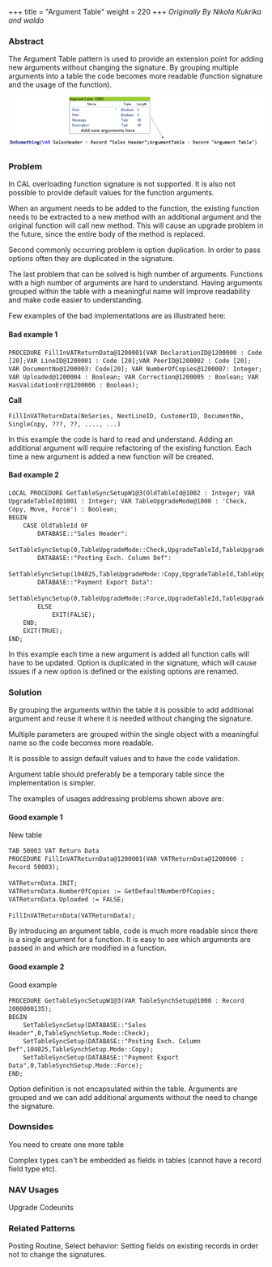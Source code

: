 +++
title = "Argument Table"
weight = 220
+++
_Originally By Nikola Kukrika and waldo_

### Abstract

The Argument Table pattern is used to provide an extension point for adding new arguments without changing the signature. By grouping multiple arguments into a table the code becomes more readable (function signature and the usage of the function).

[![ ][image0]][anchor0]

### Problem

In CAL overloading function signature is not supported. It is also not possible to provide default values for the function arguments.

When an argument needs to be added to the function, the existing function needs to be extracted to a new method with an additional argument and the original function will call new method. This will cause an upgrade problem in the future, since the entire body of the method is replaced.

Second commonly occurring problem is option duplication. In order to pass options often they are duplicated in the signature.

The last problem that can be solved is high number of arguments. Functions with a high number of arguments are hard to understand. Having arguments grouped within the table with a meaningful name will improve readability and make code easier to understanding.

Few examples of the bad implementations are as illustrated here:

#### Bad example 1

  
```AL
PROCEDURE FillInVATReturnData@1200001(VAR DeclarationID@1200000 : Code [20];VAR LineID@1200001 : Code [20];VAR PeerID@1200002 : Code [20]; VAR DocumentNo@1200003: Code[20]; VAR NumberOfCopies@1200007: Integer; VAR Uploaded@1200004 : Boolean; VAR Correction@1200005 : Boolean; VAR HasValidationErr@1200006 : Boolean);
```

**Call**


```AL
FillInVATReturnData(NoSeries, NextLineID, CustomerID, DocumentNo, SingleCopy, ???, ??, ...., ...)
```

In this example the code is hard to read and understand. Adding an additional argument will require refactoring of the existing function. Each time a new argument is added a new function will be created.

#### Bad example 2

```AL
LOCAL PROCEDURE GetTableSyncSetupW1@3(OldTableId@1002 : Integer; VAR UpgradeTableId@1001 : Integer; VAR TableUpgradeMode@1000 : 'Check, Copy, Move, Force') : Boolean;  
BEGIN  
    CASE OldTableId OF  
        DATABASE::"Sales Header":  
            SetTableSyncSetup(0,TableUpgradeMode::Check,UpgradeTableId,TableUpgradeMode);  
        DATABASE::"Posting Exch. Column Def":  
            SetTableSyncSetup(104025,TableUpgradeMode::Copy,UpgradeTableId,TableUpgradeMode);  
        DATABASE::"Payment Export Data":  
            SetTableSyncSetup(0,TableUpgradeMode::Force,UpgradeTableId,TableUpgradeMode);  
        ELSE  
            EXIT(FALSE);  
    END;  
    EXIT(TRUE);  
END;
```

In this example each time a new argument is added all function calls will have to be updated. Option is duplicated in the signature, which will cause issues if a new option is defined or the existing options are renamed.

### Solution

By grouping the arguments within the table it is possible to add additional argument and reuse it where it is needed without changing the signature.

Multiple parameters are grouped within the single object with a meaningful name so the code becomes more readable.

It is possible to assign default values and to have the code validation.

Argument table should preferably be a temporary table since the implementation is simpler.

The examples of usages addressing problems shown above are:

#### Good example 1

New table  
```AL
TAB 50003 VAT Return Data  
PROCEDURE FillInVATReturnData@1200001(VAR VATReturnData@1200000 : Record 50003);

VATReturnData.INIT;  
VATReturnData.NumberOfCopies := GetDefaultNumberOfCopies;  
VATReturnData.Uploaded := FALSE;

FillInVATReturnData(VATReturnData);
```

By introducing an argument table, code is much more readable since there is a single argument for a function. It is easy to see which arguments are passed in and which are modified in a function.

#### Good example 2

Good example  
```AL
PROCEDURE GetTableSyncSetupW1@3(VAR TableSynchSetup@1000 : Record 2000000135); 
BEGIN  
    SetTableSyncSetup(DATABASE::"Sales Header",0,TableSynchSetup.Mode::Check);  
    SetTableSyncSetup(DATABASE::"Posting Exch. Column Def",104025,TableSynchSetup.Mode::Copy);  
    SetTableSyncSetup(DATABASE::"Payment Export Data",0,TableSynchSetup.Mode::Force);  
END;
```

Option definition is not encapsulated within the table. Arguments are grouped and we can add additional arguments without the need to change the signature.

### Downsides

You need to create one more table

Complex types can't be embedded as fields in tables (cannot have a record field type etc).

### NAV Usages

Upgrade Codeunits

### Related Patterns

Posting Routine, Select behavior: Setting fields on existing records in order not to change the signatures. 



[anchor0]: 0218.Argument-Table-image.png


[image0]: 0218.Argument-Table-image.png

